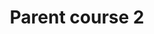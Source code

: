 ---
layout: course
permalink: "/courses/parent_course_2/course_5"
title: "Parent course 2"
description: "Parent course 2 description"
parentPath: "parent_course_2"
courseDescription: "Descrizione corso 5"
activeItem: course_5
---